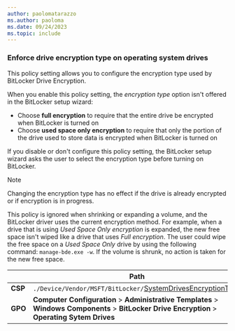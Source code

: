 ```yaml
---
author: paolomatarazzo
ms.author: paoloma
ms.date: 09/24/2023
ms.topic: include
---
```


### Enforce drive encryption type on operating system drives

This policy setting allows you to configure the encryption type used by BitLocker Drive Encryption.

When you enable this policy setting, the *encryption type* option isn't offered in the BitLocker setup wizard:

- Choose **full encryption** to require that the entire drive be encrypted when BitLocker is turned on
- Choose **used space only encryption** to require that only the portion of the drive used to store data is encrypted when BitLocker is turned on

If you disable or don't configure this policy setting, the BitLocker setup wizard asks the user to select the encryption type before turning on BitLocker.

> [!NOTE]
> Changing the encryption type has no effect if the drive is already encrypted or if encryption is in progress.
>
> This policy is ignored when shrinking or expanding a volume, and the BitLocker driver uses the current encryption method. For example, when a drive that is using *Used Space Only encryption* is expanded, the new free space isn't wiped like a drive that uses *Full encryption*. The user could wipe the free space on a *Used Space Only* drive by using the following command: `manage-bde.exe -w`. If the volume is shrunk, no action is taken for the new free space.

|  | Path |
|--|--|
| **CSP** | `./Device/Vendor/MSFT/BitLocker/`[SystemDrivesEncryptionType](/windows/client-management/mdm/bitlocker-csp#systemdrivesencryptiontype) |
| **GPO** | **Computer Configuration** > **Administrative Templates** > **Windows Components** > **BitLocker Drive Encryption** > **Operating Sytem Drives** |
